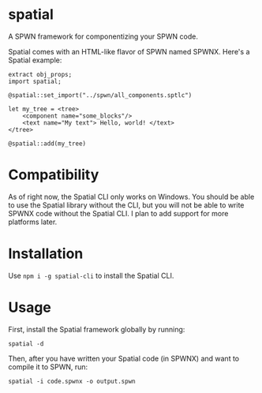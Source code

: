 # spatial
A SPWN framework for componentizing your SPWN code.

Spatial comes with an HTML-like flavor of SPWN named SPWNX. Here's a Spatial example:
```tsx
extract obj_props;
import spatial;

@spatial::set_import("../spwn/all_components.sptlc")

let my_tree = <tree>
	<component name="some_blocks"/>
	<text name="My text"> Hello, world! </text>
</tree> 

@spatial::add(my_tree)
```

# Compatibility
As of right now, the Spatial CLI only works on Windows. You should be able to use the Spatial library without the CLI, but you will not be able to write SPWNX code without the Spatial CLI. I plan to add support for more platforms later.

# Installation
Use `npm i -g spatial-cli` to install the Spatial CLI.

# Usage
First, install the Spatial framework globally by running:
```
spatial -d
```
Then, after you have written your Spatial code (in SPWNX) and want to compile it to SPWN, run:
```
spatial -i code.spwnx -o output.spwn
```

